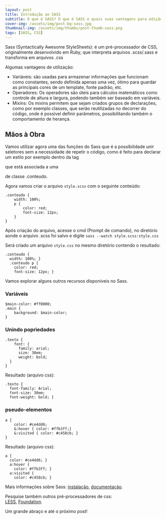 ```yaml
---
layout: post
title: Introdução ao SASS
subtitle: O que é SASS? O que é SASS e quais suas vantagens para edição de CSS
cover-img: /assets/img/post-bg-sass.jpg
thumbnail-img: /assets/img/thumbs/post-thumb-sass.png
tags: [SASS, CSS]
---
```


Sass (Syntactically Awesome StyleSheets): é um pré-processador de CSS, originalmente desenvolvido em Ruby, que interpreta arquivos .scss/.sass e transforma em arquivos .css

Algumas vantagens de utilização:

* Variáveis: são usadas para armazenar informações que funcionam como constantes, sendo definida apenas uma vez, ótimo para guardar as principais cores de um template, fonte padrão, etc.
* Operadores: Os operadores são úteis para cálculos matemáticos como controle de altura e largura, podendo também ser baseado em variáveis.
* Mixins: Os mixins permitem que sejam criados grupos de declarações, como por exemplo classes, que serão reutilizadas no decorrer do código, onde é possível definir parâmetros, possibilitando também o comportamento de herança.

## Mãos à Obra

Vamos utilizar agora uma das funções do Sass que é a possíbilidade unir seletores sem a necessidade de repetir o código, como é feito para declarar um estilo por exemplo dentro da tag <p> que está associada a uma <div> de classe .conteudo.

Agora vamos criar o arquivo `style.scss` com o seguinte conteúdo:

	.conteudo {
	    width: 100%;
	    p {
	        color: red;
	        font-size: 12px;
	    }
	}

Após criação do arquivo, acesse o cmd (Prompt de comando), no diretório aonde o arquivo .scss foi salvo e digite `sass --watch style.scss:style.css`

Será criado um arquivo `style.css` no mesmo diretório contendo o resultado:

	.conteudo {
	  width: 100%; }
	  .conteudo p {
		color: red;
		font-size: 12px; }

Vamos explorar alguns outros recursos disponíveis no Sass. 

### Variáveis

	$main-color: #ff0000;
	.main {
	    background: $main-color;
	}
	
### Unindo popriedades

	.texto {
	    font: {
		  family: arial;
		  size: 30em;
		  weight: bold;
	  }
	}

Resultado (arquivo css):

	.texto {
	  font-family: Arial;
	  font-size: 30em;
	  font-weight: bold; }
	  
### pseudo-elementos

	a {
	    color: #ce4dd6;
	    &:hover { color: #ffb3ff;}
	    &:visited { color: #c458cb; }
	}

Resultado (arquivo css):

	a {
	  color: #ce4dd6; }
	  a:hover {
		color: #ffb3ff; }
	  a:visited {
		color: #c458cb; }

Mais informações sobre Sass:
<a href="http://sass-lang.com/install" target="\_blank">instalação</a>, 
<a href="http://sass-lang.com/documentation" target="\_blank">documentação</a>.

Pesquise também outros pré-processadores de css:  
<a href="http://lesscss.org/" target="\_blank">LESS</a>, 
<a href="http://foundation.zurb.com/" target="\_blank">Foundation</a>.

Um grande abraço e até o próximo post!